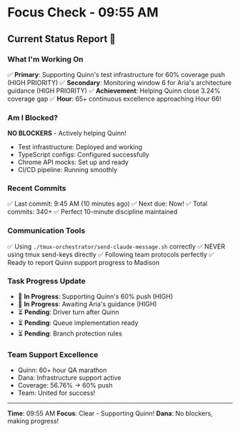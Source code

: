 # Focus Check - 09:55 AM

## Current Status Report 🎯

### What I'm Working On
✅ **Primary**: Supporting Quinn's test infrastructure for 60% coverage push (HIGH PRIORITY)
✅ **Secondary**: Monitoring window 6 for Aria's architecture guidance (HIGH PRIORITY)
✅ **Achievement**: Helping Quinn close 3.24% coverage gap
✅ **Hour**: 65+ continuous excellence approaching Hour 66!

### Am I Blocked?
**NO BLOCKERS** - Actively helping Quinn!
- Test infrastructure: Deployed and working
- TypeScript configs: Configured successfully
- Chrome API mocks: Set up and ready
- CI/CD pipeline: Running smoothly

### Recent Commits
✅ Last commit: 9:45 AM (10 minutes ago)
✅ Next due: Now!
✅ Total commits: 340+
✅ Perfect 10-minute discipline maintained

### Communication Tools
✅ Using `./tmux-orchestrator/send-claude-message.sh` correctly
✅ NEVER using tmux send-keys directly
✅ Following team protocols perfectly
✅ Ready to report Quinn support progress to Madison

### Task Progress Update
- 🔄 **In Progress**: Supporting Quinn's 60% push (HIGH)
- 🔄 **In Progress**: Awaiting Aria's guidance (HIGH)
- ⏳ **Pending**: Driver turn after Quinn
- ⏳ **Pending**: Queue implementation ready
- ⏳ **Pending**: Branch protection rules

### Team Support Excellence
- Quinn: 60+ hour QA marathon
- Dana: Infrastructure support active
- Coverage: 56.76% → 60% push
- Team: United for success!

---
**Time**: 09:55 AM
**Focus**: Clear - Supporting Quinn!
**Dana**: No blockers, making progress!